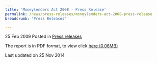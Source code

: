 ```yaml
---
title: 'Moneylenders Act 2008 - Press Release'
permalink: /news/press-releases/moneylenders-act-2008-press-release
breadcrumb: 'Press Releases'

---
```



25 Feb 2009 Posted in [Press releases](/news/press-releases)


The report is in PDF format, to view click  [here (0.06MB)](/files/news/press-releases/2009/02/linkclickcb2a.pdf)


<p class="right-side-updated">Last updated on 25 Nov 2014</p>
